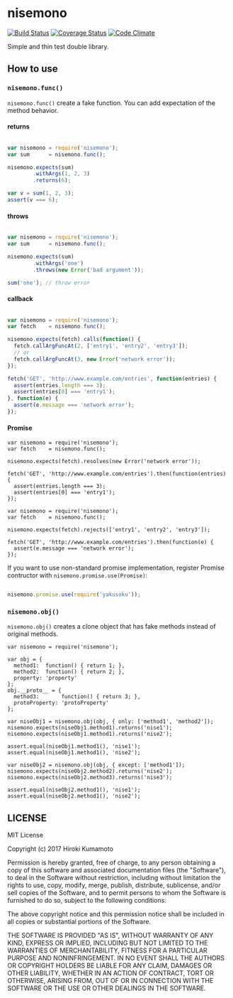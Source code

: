 # nisemono

[![Build Status](https://travis-ci.org/kumabook/nisemono.svg?branch=master)](https://travis-ci.org/kumabook/nisemono) [![Coverage Status](https://coveralls.io/repos/github/kumabook/nisemono/badge.svg?branch=master)](https://coveralls.io/github/kumabook/nisemono?branch=master) [![Code Climate](https://codeclimate.com/github/kumabook/nisemono/badges/gpa.svg)](https://codeclimate.com/github/kumabook/nisemono)

Simple and thin test double library.

## How to use

### `nisemono.func()`

`nisemono.func()` create a fake function.
You can add expectation of the method behavior.

#### returns

```js

var nisemono = require('nisemono');
var sum      = nisemono.func();

nisemono.expects(sum)
        .withArgs(1, 2, 3)
        .returns(6);

var v = sum(1, 2, 3);
assert(v === 6);

```

#### throws

```js

var nisemono = require('nisemono');
var sum      = nisemono.func();

nisemono.expects(sum)
        .withArgs('one')
        .throws(new Error('bad argument'));

sum('one'); // throw error

```

#### callback


```js

var nisemono = require('nisemono');
var fetch    = nisemono.func();

nisemono.expects(fetch).calls(function() {
  fetch.callArgFuncAt(2, ['entry1', 'entry2', 'entry3']);
  // or
  fetch.callArgFuncAt(3, new Error('network error'));
});

fetch('GET', 'http://www.example.com/entries', function(entries) {
  assert(entries.length === 3);
  assert(entries[0] === 'entry1');
}, function(e) {
  assert(e.message === 'network error');
});

```

#### Promise

```
var nisemono = require('nisemono');
var fetch    = nisemono.func();

nisemono.expects(fetch).resolves(new Error('network error'));

fetch('GET', 'http://www.example.com/entries').then(function(entries) {
  assert(entries.length === 3);
  assert(entries[0] === 'entry1');
});

```

```
var nisemono = require('nisemono');
var fetch    = nisemono.func();

nisemono.expects(fetch).rejects(['entry1', 'entry2', 'entry3']);

fetch('GET', 'http://www.example.com/entries').then(function(e) {
  assert(e.message === 'network error');
});

```

If you want to use non-standard promise implementation,
register Promise contructor with `nisemono.promise.use(Promise)`:

```js

nisemono.promise.use(require('yakusoku'));

```

### `nisemono.obj()`

`nisemono.obj()` creates a clone object that has fake methods
instead of original methods.

```
var nisemono = require('nisemono');

var obj = {
  method1:  function() { return 1; },
  method2:  function() { return 2; },
  property: 'property'
};
obj.__proto__ = {
  method3:       function() { return 3; },
  protoProperty: 'protoProperty'
};

var niseObj1 = nisemono.obj(obj, { only: ['method1', 'method2']);
nisemono.expects(niseObj1.method1).returns('nise1');
nisemono.expects(niseObj1.method1).returns('nise2');

assert.equal(niseObj1.method1(), 'nise1');
assert.equal(niseObj1.method1(), 'nise2');

var niseObj2 = nisemono.obj(obj, { except: ['method1']);
nisemono.expects(niseObj2.method2).returns('nise2');
nisemono.expects(niseObj2.method3).returns('nise3');

assert.equal(niseObj2.method1(), 'nise1');
assert.equal(niseObj2.method1(), 'nise2');

```

## LICENSE

MIT License

Copyright (c) 2017 Hiroki Kumamoto

Permission is hereby granted, free of charge, to any person obtaining a copy
of this software and associated documentation files (the "Software"), to deal
in the Software without restriction, including without limitation the rights
to use, copy, modify, merge, publish, distribute, sublicense, and/or sell
copies of the Software, and to permit persons to whom the Software is
furnished to do so, subject to the following conditions:

The above copyright notice and this permission notice shall be included in all
copies or substantial portions of the Software.

THE SOFTWARE IS PROVIDED "AS IS", WITHOUT WARRANTY OF ANY KIND, EXPRESS OR
IMPLIED, INCLUDING BUT NOT LIMITED TO THE WARRANTIES OF MERCHANTABILITY,
FITNESS FOR A PARTICULAR PURPOSE AND NONINFRINGEMENT. IN NO EVENT SHALL THE
AUTHORS OR COPYRIGHT HOLDERS BE LIABLE FOR ANY CLAIM, DAMAGES OR OTHER
LIABILITY, WHETHER IN AN ACTION OF CONTRACT, TORT OR OTHERWISE, ARISING FROM,
OUT OF OR IN CONNECTION WITH THE SOFTWARE OR THE USE OR OTHER DEALINGS IN THE
SOFTWARE.
